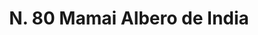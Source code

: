 ---
title: "N. 80 Mamai Albero de India"
permalink: "/edition/plant080/"
plant-name: "N. 80"
plant-number: "080"
plant-xml: "/assets/xml/plant080.xml"
plant-img1: "/assets/img/plant080_verso.jpg"
plant-img2: "/assets/img/plant080.jpg"
plant-title: "N. 80 Mamai Albero de India"
plant-wfo-link: ""
plant-kew-link: ""
plant-taxon-content: ""
layout: single-xml
---